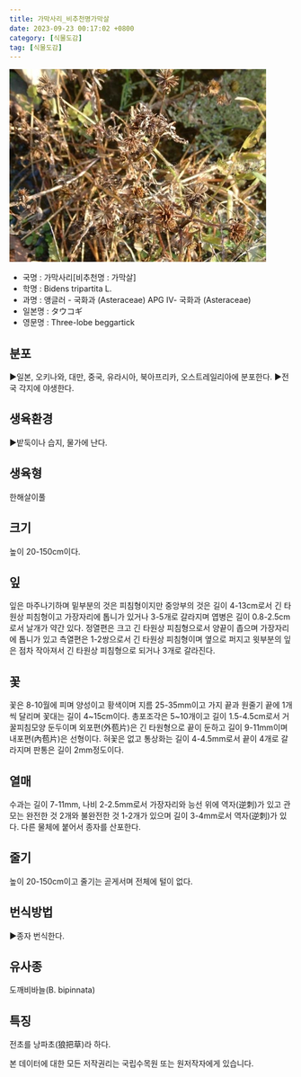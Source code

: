 ```yaml
---
title: 가막사리_비추천명가막살
date: 2023-09-23 00:17:02 +0800
category: [식물도감]
tag: [식물도감]
---
```




![가막사리[비추천명 : 가막살]](/assets/img/fileUpload/plants/basic/Compositae/Bidens/10067/1_th2.JPG)
- 국명 : 가막사리[비추천명 : 가막살]
- 학명 : Bidens tripartita L.
- 과명 : 앵글러 - 국화과 (Asteraceae) APG Ⅳ- 국화과 (Asteraceae)
- 일본명 : タウコギ
- 영문명 : Three-lobe beggartick


## 분포
▶일본, 오키나와, 대만, 중국, 유라시아, 북아프리카, 오스트레일리아에 분포한다.
▶전국 각지에 야생한다.
## 생육환경
▶밭둑이나 습지, 물가에 난다.
## 생육형
한해살이풀
## 크기
높이 20-150cm이다.
## 잎
잎은 마주나기하며 밑부분의 것은 피침형이지만 중앙부의 것은 길이 4-13cm로서 긴 타원상 피침형이고 가장자리에 톱니가 있거나 3-5개로 갈라지며 엽병은 길이 0.8-2.5cm로서 날개가 약간 있다. 정열편은 크고 긴 타원상 피침형으로서 양끝이 좁으며 가장자리에 톱니가 있고 측열편은 1-2쌍으로서 긴 타원상 피침형이며 옆으로 퍼지고 윗부분의 잎은 점차 작아져서 긴 타원상 피침형으로 되거나 3개로 갈라진다.
## 꽃
꽃은 8-10월에 피며 양성이고 황색이며 지름 25-35mm이고 가지 끝과 원줄기 끝에 1개씩 달리며 꽃대는 길이 4~15cm이다. 총포조각은 5~10개이고 길이 1.5-4.5cm로서 거꿀피침모양 둔두이며 외포편(外苞片)은 긴 타원형으로 끝이 둔하고 길이 9-11mm이며 내포편(內苞片)은 선형이다. 혀꽃은 없고 통상화는 길이 4-4.5mm로서 끝이 4개로 갈라지며 판통은 길이 2mm정도이다.
## 열매
수과는 길이 7-11mm, 나비 2-2.5mm로서 가장자리와 능선 위에 역자(逆刺)가 있고 관모는 완전한 것 2개와 불완전한 것 1-2개가 있으며 길이 3-4mm로서 역자(逆刺)가 있다. 다른 물체에 붙어서 종자를 산포한다.
## 줄기
높이 20-150cm이고 줄기는 곧게서며 전체에 털이 없다.
## 번식방법
▶종자 번식한다.
## 유사종
도깨비바늘(B. bipinnata)
## 특징
전초를 낭파초(狼把草)라 하다.






본 데이터에 대한 모든 저작권리는 국립수목원 또는 원저작자에게 있습니다.
